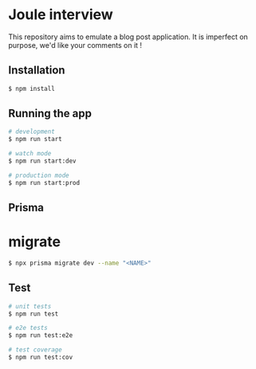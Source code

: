 # Joule interview

This repository aims to emulate a blog post application. It is imperfect on purpose, we'd like your comments on it !

## Installation

```bash
$ npm install
```

## Running the app

```bash
# development
$ npm run start

# watch mode
$ npm run start:dev

# production mode
$ npm run start:prod
```

## Prisma

# migrate

```bash
$ npx prisma migrate dev --name "<NAME>"
```

## Test

```bash
# unit tests
$ npm run test

# e2e tests
$ npm run test:e2e

# test coverage
$ npm run test:cov
```
